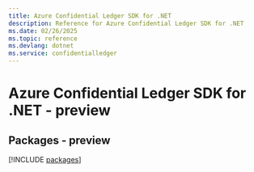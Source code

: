 ```yaml
---
title: Azure Confidential Ledger SDK for .NET
description: Reference for Azure Confidential Ledger SDK for .NET
ms.date: 02/26/2025
ms.topic: reference
ms.devlang: dotnet
ms.service: confidentialledger
---
```

# Azure Confidential Ledger SDK for .NET - preview
## Packages - preview
[!INCLUDE [packages](confidential-ledger-index.md)]